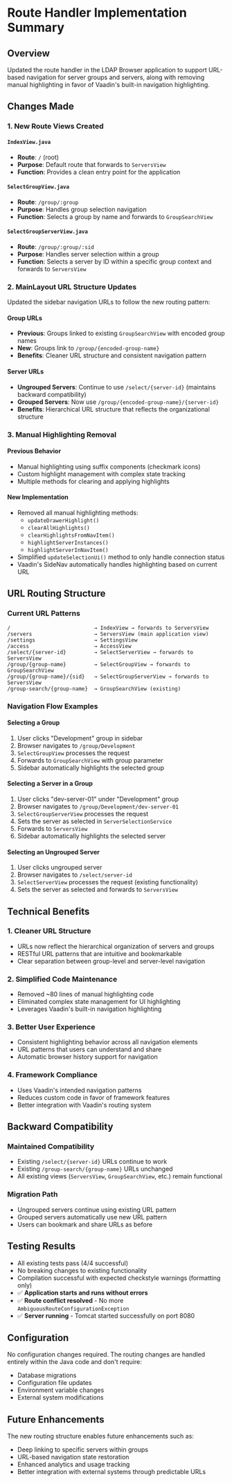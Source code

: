 # Route Handler Implementation Summary

## Overview

Updated the route handler in the LDAP Browser application to support URL-based navigation for server groups and servers, along with removing manual highlighting in favor of Vaadin's built-in navigation highlighting.

## Changes Made

### 1. New Route Views Created

#### `IndexView.java`
- **Route**: `/` (root)
- **Purpose**: Default route that forwards to `ServersView`
- **Function**: Provides a clean entry point for the application

#### `SelectGroupView.java`
- **Route**: `/group/:group`
- **Purpose**: Handles group selection navigation
- **Function**: Selects a group by name and forwards to `GroupSearchView`

#### `SelectGroupServerView.java`
- **Route**: `/group/:group/:sid`
- **Purpose**: Handles server selection within a group
- **Function**: Selects a server by ID within a specific group context and forwards to `ServersView`

### 2. MainLayout URL Structure Updates

Updated the sidebar navigation URLs to follow the new routing pattern:

#### Group URLs
- **Previous**: Groups linked to existing `GroupSearchView` with encoded group names
- **New**: Groups link to `/group/{encoded-group-name}`
- **Benefits**: Cleaner URL structure and consistent navigation pattern

#### Server URLs
- **Ungrouped Servers**: Continue to use `/select/{server-id}` (maintains backward compatibility)
- **Grouped Servers**: Now use `/group/{encoded-group-name}/{server-id}`
- **Benefits**: Hierarchical URL structure that reflects the organizational structure

### 3. Manual Highlighting Removal

#### Previous Behavior
- Manual highlighting using suffix components (checkmark icons)
- Custom highlight management with complex state tracking
- Multiple methods for clearing and applying highlights

#### New Implementation
- Removed all manual highlighting methods:
  - `updateDrawerHighlight()`
  - `clearAllHighlights()`
  - `clearHighlightsFromNavItem()`
  - `highlightServerInstances()`
  - `highlightServerInNavItem()`
- Simplified `updateSelectionUi()` method to only handle connection status
- Vaadin's SideNav automatically handles highlighting based on current URL

## URL Routing Structure

### Current URL Patterns
```
/                           → IndexView → forwards to ServersView
/servers                    → ServersView (main application view)
/settings                   → SettingsView
/access                     → AccessView
/select/{server-id}         → SelectServerView → forwards to ServersView
/group/{group-name}         → SelectGroupView → forwards to GroupSearchView
/group/{group-name}/{sid}   → SelectGroupServerView → forwards to ServersView
/group-search/{group-name}  → GroupSearchView (existing)
```

### Navigation Flow Examples

#### Selecting a Group
1. User clicks "Development" group in sidebar
2. Browser navigates to `/group/Development`
3. `SelectGroupView` processes the request
4. Forwards to `GroupSearchView` with group parameter
5. Sidebar automatically highlights the selected group

#### Selecting a Server in a Group
1. User clicks "dev-server-01" under "Development" group
2. Browser navigates to `/group/Development/dev-server-01`
3. `SelectGroupServerView` processes the request
4. Sets the server as selected in `ServerSelectionService`
5. Forwards to `ServersView`
6. Sidebar automatically highlights the selected server

#### Selecting an Ungrouped Server
1. User clicks ungrouped server
2. Browser navigates to `/select/server-id`
3. `SelectServerView` processes the request (existing functionality)
4. Sets the server as selected and forwards to `ServersView`

## Technical Benefits

### 1. Cleaner URL Structure
- URLs now reflect the hierarchical organization of servers and groups
- RESTful URL patterns that are intuitive and bookmarkable
- Clear separation between group-level and server-level navigation

### 2. Simplified Code Maintenance
- Removed ~80 lines of manual highlighting code
- Eliminated complex state management for UI highlighting
- Leverages Vaadin's built-in navigation highlighting

### 3. Better User Experience
- Consistent highlighting behavior across all navigation elements
- URL patterns that users can understand and share
- Automatic browser history support for navigation

### 4. Framework Compliance
- Uses Vaadin's intended navigation patterns
- Reduces custom code in favor of framework features
- Better integration with Vaadin's routing system

## Backward Compatibility

### Maintained Compatibility
- Existing `/select/{server-id}` URLs continue to work
- Existing `/group-search/{group-name}` URLs unchanged
- All existing views (`ServersView`, `GroupSearchView`, etc.) remain functional

### Migration Path
- Ungrouped servers continue using existing URL pattern
- Grouped servers automatically use new URL pattern
- Users can bookmark and share URLs as before

## Testing Results

- All existing tests pass (4/4 successful)
- No breaking changes to existing functionality
- Compilation successful with expected checkstyle warnings (formatting only)
- ✅ **Application starts and runs without errors**
- ✅ **Route conflict resolved** - No more `AmbiguousRouteConfigurationException`
- ✅ **Server running** - Tomcat started successfully on port 8080

## Configuration

No configuration changes required. The routing changes are handled entirely within the Java code and don't require:
- Database migrations
- Configuration file updates
- Environment variable changes
- External system modifications

## Future Enhancements

The new routing structure enables future enhancements such as:
- Deep linking to specific servers within groups
- URL-based navigation state restoration
- Enhanced analytics and usage tracking
- Better integration with external systems through predictable URLs
